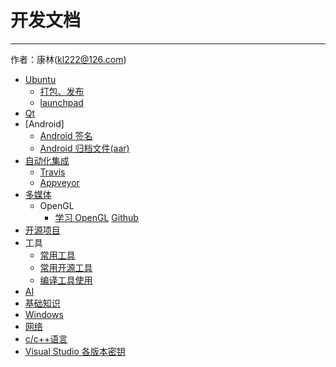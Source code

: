 # 开发文档
----------

作者：康林(kl222@126.com)

- [Ubuntu](ubuntu/ubuntu.md)
  + [打包、发布](ubuntu/package.md)
  + [launchpad](ubuntu/launchpad.md)
- [Qt](qt/qt.md)
- [Android]
  + [Android 签名](android/Signature.md)
  + [Android 归档文件(aar)](android/aar.md)
- [自动化集成](ci/README.md)
  + [Travis](ci/travis/travis.md)
  + [Appveyor](ci/appveyor/Appveyor.md)
- [多媒体](multimedia/Multimedia.md)
  + OpenGL
    - [学习 OpenGL](https://learnopengl-cn.github.io/) [Github](https://github.com/LearnOpenGL-CN/LearnOpenGL-CN)
- [开源项目](compile/README.md)
- 工具
  + [常用工具](opensource/Tools.md)
  + [常用开源工具](opensource/OpenSourceTools.md)
  + [编译工具使用](compile/tools.md)
- [AI](ai/ai.md)
- [基础知识](base/README.md)
- [Windows](Windows)
- [网络](net/README.md)
- [c/c++语言](c/README.md)
- [Visual Studio 各版本密钥](c/VisualStudioKey.md)

